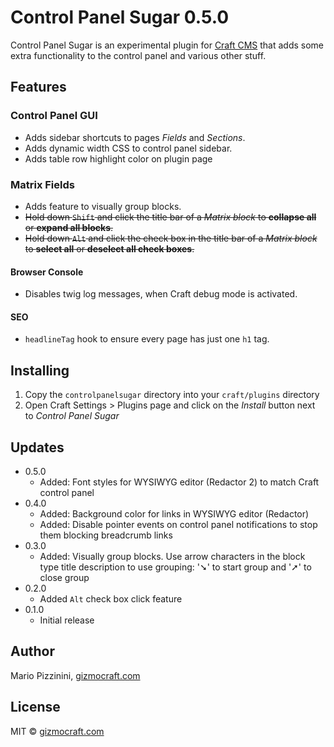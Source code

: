 # Control Panel Sugar 0.5.0

Control Panel Sugar is an experimental plugin for [Craft CMS](https://craftcms.com/) that adds some extra functionality to the control panel and various other stuff.

## Features

### Control Panel GUI

* Adds sidebar shortcuts to pages _Fields_ and _Sections_.
* Adds dynamic width CSS to control panel sidebar.
* Adds table row highlight color on plugin page

### Matrix Fields

* Adds feature to visually group blocks.
* ~~Hold down `Shift` and click the title bar of a _Matrix block_ to **collapse all** or **expand all blocks**.~~
* ~~Hold down `Alt` and click the check box in the title bar of a _Matrix block_ to **select all** or **deselect all check boxes**.~~

#### Browser Console

* Disables twig log messages, when Craft debug mode is activated.

#### SEO

* `headlineTag` hook to ensure every page has just one `h1` tag.

## Installing

1. Copy the `controlpanelsugar` directory into your `craft/plugins` directory
1. Open Craft Settings > Plugins page and click on the _Install_ button next to _Control Panel Sugar_

## Updates

* 0.5.0
  * Added: Font styles for WYSIWYG editor (Redactor 2) to match Craft control panel
* 0.4.0
  * Added: Background color for links in WYSIWYG editor (Redactor)
  * Added: Disable pointer events on control panel notifications to stop them blocking breadcrumb links
* 0.3.0
  * Added: Visually group blocks. Use arrow characters in the block type title description to use grouping: '➘' to start group and '➚' to close group
* 0.2.0
  * Added `Alt` check box click feature
* 0.1.0
  * Initial release

## Author

Mario Pizzinini, [gizmocraft.com](https://gizmocraft.com/)

## License

MIT © [gizmocraft.com](https://gizmocraft.com/)